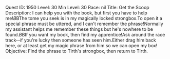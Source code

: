 Quest ID: 1950
Level: 30
Min Level: 30
Race: nil
Title: Get the Scoop
Description: I can help you with the book, but first you have to help me!$B$BThe tome you seek is in my magically locked strongbox.To open it a special phrase must be uttered, and I can't remember the phrase!Normally my assistant helps me remember these things but he's nowhere to be found.$B$BIf you want my book, then find my apprentice!Ask around the race track--if you're lucky then someone has seen him.Either drag him back here, or at least get my magic phrase from him so we can open my box!
Objective: Find the phrase to Tirth's strongbox, then return to Tirth.
